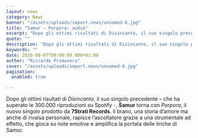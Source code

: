 ```yaml
---
layout: news
category: News
banner: "/assets/uploads/import.news/unnamed-6.jpg"
title: "Samur – Porpora: audio"
excerpt: "Dopo gli ottimi risultati di Disincanto, il suo singolo precedente – che ha superato le 300.000 riproduzioni su Spotify -, Samur torna con Porpora, il nuovo singolo prodotto da 7Strati Records. Il brano, una storia d’amore ma anche di rivalsa personale, rapisce l’ascoltatore grazie a una strumentale ad effetto, che gioca su note emotive e [&hellip"
quote: ""
description: "Dopo gli ottimi risultati di Disincanto, il suo singolo precedente – che ha superato le 300.000 riproduzioni su Spotify -, Samur torna con Porpora, il nuovo singolo prodotto da 7Strati Records. Il brano, una storia d’amore ma anche di rivalsa personale, rapisce l’ascoltatore grazie a una strumentale ad effetto, che gioca su note emotive e [&hellip"
keywords: ""
date: 2020-08-07T00:00:00.000+01:00
author: "Riccardo Primavera"
cover: "/assets/uploads/import.news/unnamed-6.jpg"
pagination:
  enabled: true

---
```


Dopo gli ottimi risultati di _Disincanto_, il suo singolo precedente – che ha superato le 300.000 riproduzioni su Spotify -, **Samur** torna con _Porpora_, il nuovo singolo prodotto da **7Strati Records**. Il brano, una storia d’amore ma anche di rivalsa personale, rapisce l’ascoltatore grazie a una strumentale ad effetto, che gioca su note emotive e amplifica la portata delle liriche di Samur.
